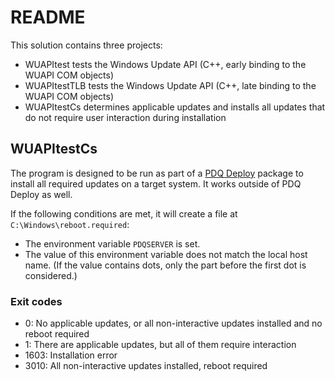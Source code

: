 # README

This solution contains three projects:

* WUAPItest tests the Windows Update API (C++, early binding to the WUAPI COM objects)
* WUAPItestTLB tests the Windows Update API (C++, late binding to the WUAPI COM objects)
* WUAPItestCs determines applicable updates and installs all updates that do not require user interaction during installation


## WUAPItestCs

The program is designed to be run as part of a [PDQ Deploy](https://www.pdq.com/) package to install all required updates
on a target system. It works outside of PDQ Deploy as well.

If the following conditions are met, it will create a file at `C:\Windows\reboot.required`:

* The environment variable `PDQSERVER` is set.
* The value of this environment variable does not match the local host name. (If the value contains dots, only the part
  before the first dot is considered.)

### Exit codes

* 0: No applicable updates, or all non-interactive updates installed and no reboot required
* 1: There are applicable updates, but all of them require interaction
* 1603: Installation error
* 3010: All non-interactive updates installed, reboot required

